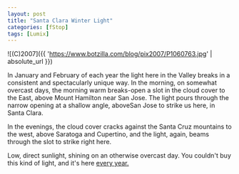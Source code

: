 ```yaml
---
layout: post
title: "Santa Clara Winter Light"
categories: [fStop]
tags: [Lumix]
---
```



![(C)2007]({{ 'https://www.botzilla.com/blog/pix2007/P1060763.jpg' | absolute_url }})


In January and February of each year the light here in the Valley breaks in a consistent and spectacularly unique way. In the morning, on somewhat overcast days, the morning warm breaks-open a slot in the cloud cover to the East, above Mount Hamilton near San Jose. The light pours through the narrow opening at a shallow angle, aboveSan Jose to strike us here, in Santa Clara. 

In the evenings, the cloud cover cracks against the Santa Cruz mountains to the west, above Saratoga and Cupertino, and the light, again, beams through the slot to strike right here.

Low, direct sunlight, shining on an otherwise overcast day. You couldn't buy this kind of light, and it's here <a href="http://www.flickr.com/photos/bjorke/sets/356507/show/">every year.</a>
